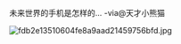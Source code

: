 

未来世界的手机是怎样的... -via@天才小熊猫

![fdb2e13510604fe8a9aad21459756bfd.jpg](https://wxlzmt.github.io/cdn1/ext/qw/groups/40017/3fdb2e13510604fe8a9aad21459756bfd.jpg)

